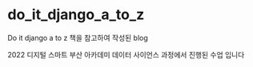 # do_it_django_a_to_z
Do it django a to z 책을 참고하여 작성된 blog

2022 디지털 스마트 부산 아카데미 데이터 사이언스 과정에서 진행된 수업 입니다
